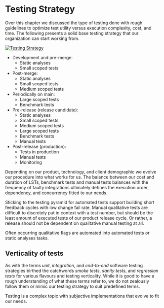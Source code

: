 # Testing Strategy

Over this chapter we discussed the type of testing done with rough guidelines to optimize test utility versus execution complexity, cost, and time. The following presents a solid base testing strategy that our organization can start working from.

[![Testing Strategy](../../../assets/images/book/anatomy-of-a-code-change/testing/testing-strategy.webp)](../../../assets/images/book/anatomy-of-a-code-change/testing/testing-strategy.png)

- Development and pre-merge:
    - Static analyses
    - Small scoped tests
- Post-merge:
    - Static analyses
    - Small scoped tests
    - Medium scoped tests
- Periodically on main:
    - Large scoped tests
    - Benchmark tests
- Pre-release (release candidate):
    - Static analyses
    - Small scoped tests
    - Medium scoped tests
    - Large scoped tests
    - Benchmark tests
    - Manual tests
- Post-release (production):
    - Tests in production
    - Manual tests
    - Monitoring

Depending on our product, technology, and client demographic we evolve our procedure into what works for us. The balance between our cost and duration of LSTs, benchmark tests and manual tests balances with the frequency of faulty integrations ultimately defines the execution order, dependency, and concurrency fitted to our needs.

Sticking to the testing pyramid for automated tests support building short feedback cycles with low change fail rate. Manual qualitative tests are difficult to discretely put in context with a test number, but should be the least amount of executed tests of our product release cycle. Or rather, a release should not be dependent on qualitative manual testing at all.

Often occurring qualitative flags are automated into automated tests or static analyses tasks.

## Verticality of tests

As with the terms *unit*, *integration*, and *end-to-end* software testing strategies birthed the catchwords *smoke tests*, *sanity tests*, and *regression tests* for various flavours and testing verticality. While it is good to have a rough understanding of what these terms refer to, we do not zealously follow them or mimic our testing strategy to suit predefined terms.

Testing is a complex topic with subjective implementations that evolve to fit our needs.

